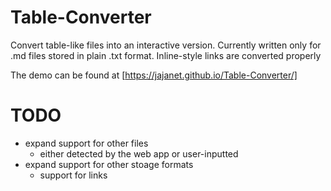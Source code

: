 # Table-Converter
Convert table-like files into an interactive version. Currently written only for .md files stored in plain .txt format. Inline-style links are converted properly

The demo can be found at [https://jajanet.github.io/Table-Converter/]

# TODO
- expand support for other files
  - either detected by the web app or user-inputted
- expand support for other stoage formats
  - support for links